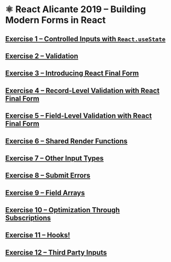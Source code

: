 # ⚛️ React Alicante 2019 – Building Modern Forms in React

## [Exercise 1 – Controlled Inputs with `React.useState`](01-controlled-inputs)

## [Exercise 2 – Validation](02-validation)

## [Exercise 3 – Introducing React Final Form](03-introducing-react-final-form)

## [Exercise 4 – Record-Level Validation with React Final Form](04-record-level-validation)

## [Exercise 5 – Field-Level Validation with React Final Form](05-field-level-validation)

## [Exercise 6 – Shared Render Functions](06-shared-render-functions)

## [Exercise 7 – Other Input Types](07-other-input-types)

## [Exercise 8 – Submit Errors](08-submit-errors)

## [Exercise 9 – Field Arrays](09-field-arrays)

## [Exercise 10 – Optimization Through Subscriptions](10-subscriptions)

## [Exercise 11 – Hooks!](11-hooks)

## [Exercise 12 – Third Party Inputs](12-third-party-inputs)
